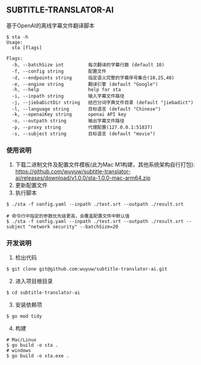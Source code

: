 ## SUBTITLE-TRANSLATOR-AI

基于OpenAI的离线字幕文件翻译脚本
```
$ sta -h
Usage:
  sta [flags]

Flags:
  -b, --batchSize int         每次翻译的字幕行数 (default 10)
  -f, --config string         配置文件
  -d, --endpoints string      指定语义完整的字幕序号集合(10,25,40)
  -e, --engine string         翻译引擎 (default "Google")
  -h, --help                  help for sta
  -i, --inpath string         输入字幕文件路径
  -j, --jiebaDictDir string   结巴分词字典文件目录 (default "jiebadict")
  -l, --language string       目标语言 (default "Chinese")
  -k, --openaiKey string      openai API key
  -o, --outpath string        输出字幕文件路径
  -p, --proxy string          代理配置(127.0.0.1:51837)
  -s, --subject string        目标语言 (default "movie")
```

### 使用说明
1. 下载二进制文件及配置文件模板(此为Mac M1构建，其他系统架构自行打包): https://github.com/wuyuw/subtitle-translator-ai/releases/download/v1.0.0/sta-1.0.0-mac-arm64.zip
2. 更新配置文件
3. 执行脚本
```
$ ./sta -f config.yaml --inpath ./test.srt --outpath ./result.srt

# 命令行中指定的参数优先级更高，会覆盖配置文件中默认值
$ ./sta -f config.yaml --inpath ./test.srt --outpath ./result.srt --subject "network security" --batchSize=20
```

### 开发说明

1. 检出代码
```
$ git clone git@github.com:wuyuw/subtitle-translator-ai.git
```
2. 进入项目根目录
```
$ cd subtitle-translator-ai
```
3. 安装依赖项
```
$ go mod tidy
```
4. 构建
```
# Mac/Linux
$ go build -o sta .
# windows
$ go build -o sta.exe .
```

